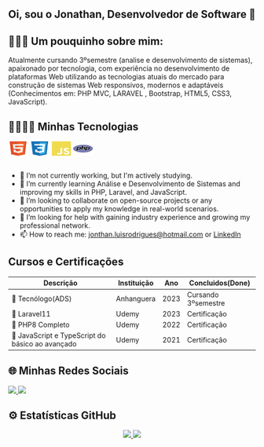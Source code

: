 ## Oi, sou o Jonathan, Desenvolvedor de Software  👋

## 🧑🏽‍💻 Um pouquinho sobre mim:
<div>
  <p>
    Atualmente cursando 3ºsemestre (analise e desenvolvimento de sistemas), apaixonado por tecnologia, com experiência no desenvolvimento de plataformas 
    Web utilizando as tecnologias atuais do mercado para construção de sistemas Web responsivos, 
    modernos e adaptáveis (Conhecimentos em: PHP MVC, LARAVEL , Bootstrap, HTML5, CSS3, JavaScript).
  </p>
</div>

## 👨🏽‍💻🚀 Minhas Tecnologias  
<div style="display: inline_block">
<img align="center" alt="HTML" height="30" width="40" src="https://raw.githubusercontent.com/devicons/devicon/master/icons/html5/html5-original.svg">
<img align="center" alt="CSS" height="30" width="40" src="https://raw.githubusercontent.com/devicons/devicon/master/icons/css3/css3-original.svg">
<img align="center" alt="JavaScript" height="30" width="40" src="https://raw.githubusercontent.com/devicons/devicon/master/icons/javascript/javascript-plain.svg">
<img align="center" alt="PHP" height="30" width="40" src="https://raw.githubusercontent.com/devicons/devicon/master/icons/php/php-original.svg">
</div><br>

- 🔭 I’m not currently working, but I'm actively studying.
- 🌱 I’m currently learning Análise e Desenvolvimento de Sistemas and improving my skills in PHP, Laravel, and JavaScript.
- 👯 I’m looking to collaborate on open-source projects or any opportunities to apply my knowledge in real-world scenarios.
- 🤔 I’m looking for help with gaining industry experience and growing my professional network.
- 📫 How to reach me: jonthan.luisrodrigues@hotmail.com or [LinkedIn](https://www.linkedin.com/in/jonathan-luis-m-rodrigues-1018b1221/)
  
## Cursos e Certificações
Descrição   | Instituição   | Ano | Concluidos(Done)
--------- | --------- | ------ | ------
🏅 Tecnólogo(ADS) | Anhanguera | 2023 | Cursando 3ºsemestre
🏅 Laravel11 | Udemy | 2023 | Certificação
🏅 PHP8 Completo | Udemy | 2022 | Certificação
🏅 JavaScript e TypeScript do básico ao avançado| Udemy | 2021 | Certificação

## 🌐 Minhas Redes Sociais
<div> 
 <a href="https://www.instagram.com/jonathan.luis001/profilecard/?igsh=MWl6emVhZGN4cTAzYg%3D%3D" target="_blank">
  <img src="https://img.shields.io/badge/-Instagram-%23E4405F?style=for-the-badge&logo=instagram&logoColor=white" target="_blank">
</a>
<a href="https://www.linkedin.com/in/jonathan-luis-m-rodrigues-1018b1221/" target="_blank">
  <img src="https://img.shields.io/badge/-LinkedIn-%230077B5?style=for-the-badge&logo=linkedin&logoColor=white" target="_blank">
</a>

</div>

## ⚙️ Estatísticas GitHub
<div align="center">
   <a href="https://github.com/jonathanluis2022">
   <img height="170em" src="https://github-readme-stats.vercel.app/api?username=jonathanluis2022&show_icons=true&theme=dark&include_all_commits=true&count_private=true"/>
   <img height="170em" src="https://github-readme-stats.vercel.app/api/top-langs/?username=jonathanluis2022&layout=compact&langs_count=7&theme=dark"/>
</div>
